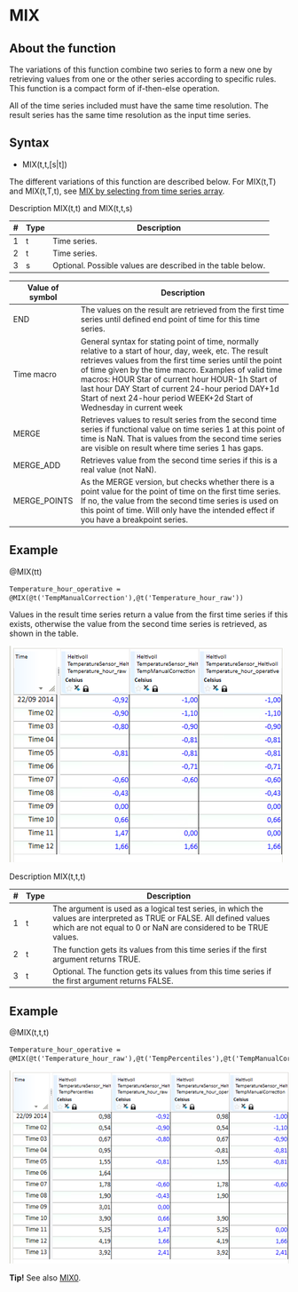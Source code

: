 ﻿# MIX
## About the function
The variations of this function combine two series to form a new one by
retrieving values from one or the other series according to specific rules. This
function is a compact form of if-then-else operation.

All of the time series included must have the same time resolution. The result
series has the same time resolution as the input time series.

## Syntax
- MIX(t,t,[s|t])

The different variations of this function are described below. For MIX(t,T) and
MIX(t,T,t), see [MIX by selecting from time series
array](../functions/mix_by_selecting_from_time_series_array.md).

Description MIX(t,t) and MIX(t,t,s)

| # | Type | Description |
|---|---|---|
| 1 | t | Time series. |
| 2 | t | Time series. |
| 3 | s | Optional. Possible values are described in the table below. |

| Value of symbol | Description |
|---|---|
| END | The values on the result are retrieved from the first time series until defined end point of time for this time series. |
| Time macro | General syntax for stating point of time, normally relative to a start of hour, day, week, etc. The result retrieves values from the first time series until the point of time given by the time macro. Examples of valid time macros: HOUR Star of current hour HOUR-1h Start of last hour DAY Start of current 24-hour period DAY+1d Start of next 24-hour period WEEK+2d Start of Wednesday in current week |
| MERGE | Retrieves values to result series from the second time series if functional value on time series 1 at this point of time is NaN. That is values from the second time series are visible on result where time series 1 has gaps. |
| MERGE_ADD | Retrieves value from the second time series if this is a real value (not NaN). |
| MERGE_POINTS | As the MERGE version, but checks whether there is a point value for the point of time on the first time series. If no, the value from the second time series is used on this point of time. Will only have the intended effect if you have a breakpoint series. |

## Example
@MIX(tt)

```
Temperature_hour_operative = @MIX(@t('TempManualCorrection'),@t('Temperature_hour_raw'))
```

Values in the result time series return a value from the first time series if
this exists, otherwise the value from the second time series is retrieved, as
shown in the table.

![](Images/ex_MIX-nimbustable.png)

Description MIX(t,t,t)

| # | Type | Description |
|---|---|---|
| 1 | t | The argument is used as a logical test series, in which the values are interpreted as TRUE or FALSE. All defined values which are not equal to 0 or NaN are considered to be TRUE values. |
| 2 | t | The function gets its values from this time series if the first argument returns TRUE. |
| 3 | t | Optional. The function gets its values from this time series if the first argument returns FALSE. |

## Example
@MIX(t,t,t)

```
Temperature_hour_operative = @MIX(@t('Temperature_hour_raw'),@t('TempPercentiles'),@t('TempManualCorrection'))
```
![](Images/ex_MIX-nimbustable2.png)

**Tip!** See also [MIX0](../functions/mix0.md).
